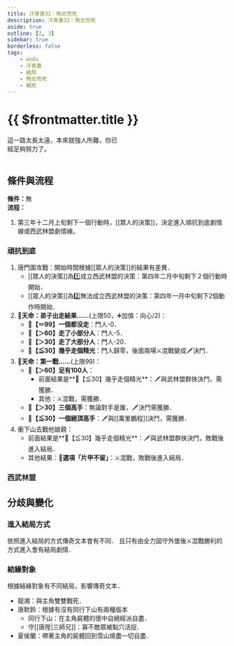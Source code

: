 ```yaml
---
title: 汗青書32：殉志而死
description: 汗青書32：殉志而死
aside: true
outline: [2, 3]
sidebar: true
borderless: false
tags:
    - ends
    - 汗青書
    - 結局
    - 殉志而死
    - 戰死
---
```


# {{ $frontmatter.title }}

<EndBackground no=32 title="殉志而死">
這一路太長太遠，本來就強人所難，你已<br>
經足夠努力了。
<br>
<br>
<!-- 此處因排版, 放入部分空行, 無理由請勿移除 -->
</EndBackground>

## 條件與流程
<b>條件：</b>無<br>
<b>流程：</b><br>
1. 第三年十二月上旬剩下一個行動時，[[眾人的決策]]，決定進入頑抗到底劇情線或西武林盟劇情線。

### 頑抗到底
1. 唐門圍攻戰：開始時間根據[[眾人的決策]]的結果有差異．
   + [[眾人的決策]]為1️⃣成立西武林盟的決策：第四年二月中旬剩下２個行動時開始．
   + [[眾人的決策]]為2️⃣無法成立西武林盟的決策：第四年一月中旬剩下2個動作時開始．
2. **🎲天命：弟子出走結果......**(上限50，➕加值：向心/2)：
   + **🧾【＝99】一個都沒走**：門人-0．
   + **🧾【＞60】走了小部分人**：門人-5．
   + **🧾【＞30】走了大部分人**：門人-20．
   + **🧾【≦30】幾乎走個精光**：門人歸零，後面兩場⚔️混戰變成🗡️決鬥．
3. **🎲天命：第一戰......**(上限99)：
   + **🧾【＞60】足有100人**：
     + 前面結果是**🧾【≦30】幾乎走個精光**：🗡️與武林盟群俠決鬥，需獲勝．
     + 其他：⚔️混戰，需獲勝．
   + **🧾【＞30】三個高手**：無論對手是誰，🗡️決鬥需獲勝．
   + **🧾【≦30】一個絕頂高手**：🗡️與[[萬里鵬程]]決鬥，需獲勝．
4. 衝下山去戰他娘親：
   + 前面結果是**🧾【≦30】幾乎走個精光**：🗡️與武林盟群俠決鬥，敗戰後進入結局．
   + 其他結果：**📖選項「片甲不留」**：⚔️混戰，敗戰後進入結局．

### 西武林盟


## 分歧與變化

### 進入結局方式
依照進入結局的方式傳奇文本會有不同．
且只有由全力固守外堡後⚔️混戰勝利的方式進入會有結局劇情．

### 結緣對象
根據結緣對象有不同結局，影響傳奇文本．
+ <Girl8Icon>龍湘</Girl8Icon>：與主角雙雙戰死．
+ <Girl0Icon>唐默鈴</Girl0Icon>：根據有沒有同行下山有兩種版本
  + 同行下山：在主角屍體的懷中自絕經派自盡．
  + 守[[唐陞|三師兄]]：寡不敵眾被點穴活捉．
+ <Girl5Icon>夏侯蘭</Girl5Icon>：帶著主角的屍體回到雪山燒盡一切自盡．
